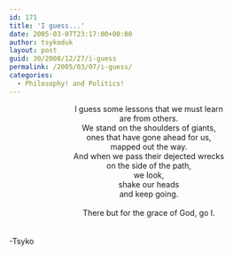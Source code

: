```yaml
---
id: 171
title: 'I guess...'
date: 2005-03-07T23:17:00+00:00
author: tsykoduk
layout: post
guid: 30/2008/12/27/i-guess
permalink: /2005/03/07/i-guess/
categories:
  - Philosophy! and Politics!
---
```

<center>I guess some lessons that we must learn <br />are from others.<br />We stand on the shoulders of giants, <br />ones that have gone ahead for us,<br />mapped out the way. <br />And when we pass their dejected wrecks <br />on the side of the path, <br />we look, <br />shake our heads <br />and keep going.<br /><br />There but for the grace of God, go I.</center><br /><br />-Tsyko